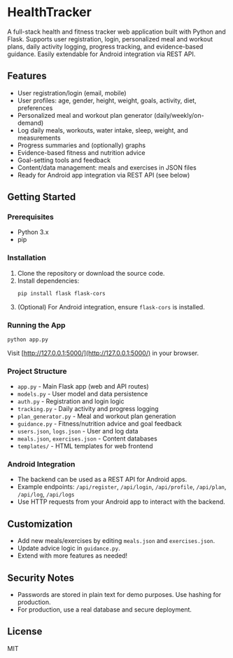 # HealthTracker

A full-stack health and fitness tracker web application built with Python and Flask. Supports user registration, login, personalized meal and workout plans, daily activity logging, progress tracking, and evidence-based guidance. Easily extendable for Android integration via REST API.

## Features
- User registration/login (email, mobile)
- User profiles: age, gender, height, weight, goals, activity, diet, preferences
- Personalized meal and workout plan generator (daily/weekly/on-demand)
- Log daily meals, workouts, water intake, sleep, weight, and measurements
- Progress summaries and (optionally) graphs
- Evidence-based fitness and nutrition advice
- Goal-setting tools and feedback
- Content/data management: meals and exercises in JSON files
- Ready for Android app integration via REST API (see below)

## Getting Started

### Prerequisites
- Python 3.x
- pip

### Installation
1. Clone the repository or download the source code.
2. Install dependencies:
   ```bash
   pip install flask flask-cors
   ```
3. (Optional) For Android integration, ensure `flask-cors` is installed.

### Running the App
```bash
python app.py
```
Visit [http://127.0.0.1:5000/](http://127.0.0.1:5000/) in your browser.

### Project Structure
- `app.py` - Main Flask app (web and API routes)
- `models.py` - User model and data persistence
- `auth.py` - Registration and login logic
- `tracking.py` - Daily activity and progress logging
- `plan_generator.py` - Meal and workout plan generation
- `guidance.py` - Fitness/nutrition advice and goal feedback
- `users.json`, `logs.json` - User and log data
- `meals.json`, `exercises.json` - Content databases
- `templates/` - HTML templates for web frontend

### Android Integration
- The backend can be used as a REST API for Android apps.
- Example endpoints: `/api/register`, `/api/login`, `/api/profile`, `/api/plan`, `/api/log`, `/api/logs`
- Use HTTP requests from your Android app to interact with the backend.

## Customization
- Add new meals/exercises by editing `meals.json` and `exercises.json`.
- Update advice logic in `guidance.py`.
- Extend with more features as needed!

## Security Notes
- Passwords are stored in plain text for demo purposes. Use hashing for production.
- For production, use a real database and secure deployment.

## License
MIT
